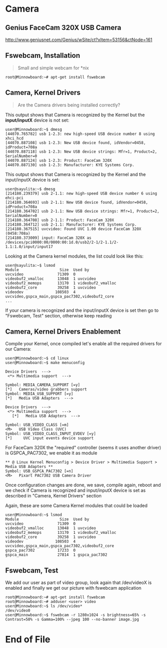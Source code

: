 # Camera

## Genius FaceCam 320X USB Camera
 http://www.geniusnet.com/Genius/wSite/ct?xItem=53156&ctNode=161 

## Fswebcam, Installation
> Small and simple webcam for *nix

    root@Minnowboard:~# apt-get install fswebcam

## Camera, Kernel Drivers
> Are the Camera drivers being installed correctly? 

This output shows that Camera is recognized by the Kernel but the **input/inputX** device is not set:

    user@Minnowboard:~$ dmesg
    [44070.765782] usb 1-2.3: new high-speed USB device number 8 using xhci_hcd
    [44070.887108] usb 1-2.3: New USB device found, idVendor=0458, idProduct=708a
    [44070.887118] usb 1-2.3: New USB device strings: Mfr=1, Product=2, SerialNumber=0
    [44070.887124] usb 1-2.3: Product: FaceCam 320X
    [44070.887130] usb 1-2.3: Manufacturer: KYE Systems Corp.

This output shows that Camera is recognized by the Kernel and the input/inputX
device is set:

    user@sayulita:~$ dmesg
    [214180.239379] usb 2-1.1: new high-speed USB device number 6 using ehci-pci
    [214180.364693] usb 2-1.1: New USB device found, idVendor=0458, idProduct=708a
    [214180.364702] usb 2-1.1: New USB device strings: Mfr=1, Product=2, SerialNumber=0
    [214180.364708] usb 2-1.1: Product: FaceCam 320X
    [214180.364712] usb 2-1.1: Manufacturer: KYE Systems Corp.
    [214180.367515] uvcvideo: Found UVC 1.00 device FaceCam 320X (0458:708a)
    [214180.373009] input: FaceCam 320X as /devices/pci0000:00/0000:00:1d.0/usb2/2-1/2-1.1/2-1.1:1.0/input/input17

Looking at the Camera kernel modules, the list could look like this:

    user@sayulita:~$ lsmod
    Module                  Size  Used by
    uvcvideo               71309  0
    videobuf2_vmalloc      13048  1 uvcvideo
    videobuf2_memops       13170  1 videobuf2_vmalloc
    videobuf2_core         39258  1 uvcvideo
    videodev              108503  4 uvcvideo,gspca_main,gspca_pac7302,videobuf2_core
    ...

If your camera is recognized and the input/inputX device is set then go to "Fswebcam, Test" section, otherwise keep reading

## Camera, Kernel Drivers Enablement

Compile your Kernel, once compiled let's enable all the required drivers
for our Camera:

    user@Minnowboard:~$ cd linux
    user@Minnowboard:~$ make menuconfig
    
    Device Drivers  --->
     <*> Multimedia support  --->
    
    Symbol: MEDIA_CAMERA_SUPPORT [=y]
    [*]   Cameras/video grabbers support
    Symbol: MEDIA_USB_SUPPORT [=y]
    [*]   Media USB Adapters  --->
    
    Device Drivers  --->
     <*> Multimedia support  ---> 
       [*]   Media USB Adapters  ---> 
    
    Symbol: USB_VIDEO_CLASS [=m]
    <M>   USB Video Class (UVC)
    Symbol: USB_VIDEO_CLASS_INPUT_EVDEV [=y]
    [*]     UVC input events device support

For FaceCam 320X the "required" controller (seems it uses another driver)
is GSPCA_PAC7302, we enable it as module

    ** @ Linux Kernel Menuconfig > Device Driver > Multimedia Support > Media USB Adapters **
    Symbol: USB_GSPCA_PAC7302 [=n]
    <M>   Pixart PAC7302 USB Camera Driver

Once configuration changes are done, we save, compile again, reboot and
we check if Camera is recognized and input/inputX device is set as described in
"Camera, Kernel Drivers" section

Again, these are some Camera Kernel modules that could be loaded

    user@Minnowboard:~$ lsmod
    Module                  Size  Used by
    uvcvideo               71309  0
    videobuf2_vmalloc      13048  1 uvcvideo
    videobuf2_memops       13170  1 videobuf2_vmalloc
    videobuf2_core         39258  1 uvcvideo
    videodev              108503  4 uvcvideo,gspca_main,gspca_pac7302,videobuf2_core
    gspca_pac7302          17233  0
    gspca_main             27814  1 gspca_pac7302

## Fswebcam, Test

We add our user as part of video group, look again that /dev/videoX is enabled
and finally we get our picture with fswebcam application

    root@Minnowboard:~# apt-get install fswebcam
    root@Minnowboard:~# adduser <user> video
    user@Minnowboard:~$ ls /dev/video*
    /dev/video0
    user@Minnowboard:~$ fswebcam -r 1280x1024 -s brightness=65% -s Contrast=50% -s Gamma=100% --jpeg 100 --no-banner image.jpg

# End of File
